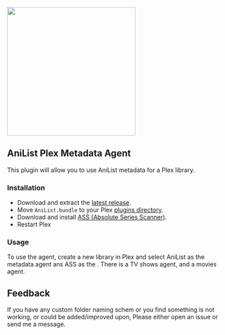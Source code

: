 <img src="https://github.com/sachaw/AniList.bundle/blob/master/logo-transparent.png" alt="" height="300" />


## AniList Plex Metadata Agent

This plugin will allow you to use AniList metadata for a Plex library.

### Installation

- Download and extract the [latest release](https://github.com/sachaw/AniList.bundle/releases/latest).
- Move `AniList.bundle` to your Plex [plugins directory](https://support.plex.tv/articles/201106098-how-do-i-find-the-plug-ins-folder/).
- Download and install [ASS (Absolute Series Scanner)](https://github.com/ZeroQI/Absolute-Series-Scanner).
- Restart Plex

### Usage

To use the agent, create a new library in Plex and select AniList as the metadata agent ans ASS as the . There is a TV shows agent, and a movies agent.


## Feedback

If you have any custom folder naming schem or you find something is not working, or could be added/improved upon, Please either open an issue or send me a message.
